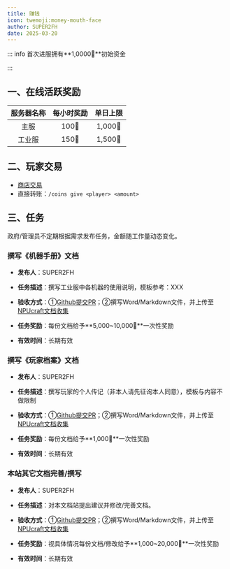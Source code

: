 ```yaml
---
title: 赚钱
icon: twemoji:money-mouth-face
author: SUPER2FH
date: 2025-03-20
---
```




::: info 首次进服拥有**1,0000🍉**初始资金

:::



## 一、在线活跃奖励
| 服务器名称 | 每小时奖励 | 单日上限 |
| :------: | :----------: | :--------: |
| 主服 | 100🍉       | 1,000🍉   |
| 工业服 | 150🍉       | 1,500🍉   |

## 二、玩家交易
- [商店交易](/SurvivalGuide/EconomicSystem/Shop)
- 直接转账：`/coins give <player> <amount>`

## 三、任务
政府/管理员不定期根据需求发布任务，金额随工作量动态变化。

### 撰写《机器手册》文档

- **发布人**：SUPER2FH

- **任务描述**：撰写工业服中各机器的使用说明，模板参考：XXX

- **验收方式**：①[Github提交PR](https://github.com/NPUcraft/Documents)；②撰写Word/Markdown文件，并上传至[NPUcraft文档收集](https://docs.qq.com/form/page/DTUZWVHBKa3ZMa1R0) 

- **任务奖励**：每份文档给予**5,000~10,000🍉**一次性奖励

- **有效时间**：长期有效

### 撰写《玩家档案》文档

- **发布人**：SUPER2FH

- **任务描述**：撰写玩家的个人传记（非本人请先征询本人同意），模板与内容不做限制

- **验收方式**：①[Github提交PR](https://github.com/NPUcraft/Documents)；②撰写Word/Markdown文件，并上传至[NPUcraft文档收集](https://docs.qq.com/form/page/DTUZWVHBKa3ZMa1R0) 

- **任务奖励**：每份文档给予**1,000🍉**一次性奖励

- **有效时间**：长期有效

### 本站其它文档完善/撰写

- **发布人**：SUPER2FH

- **任务描述**：对本文档站提出建议并修改/完善文档。

- **验收方式**：①[Github提交PR](https://github.com/NPUcraft/Documents)；②撰写Word/Markdown文件，并上传至[NPUcraft文档收集](https://docs.qq.com/form/page/DTUZWVHBKa3ZMa1R0) 

- **任务奖励**：视具体情况每份文档/修改给予**1,000~20,000🍉**一次性奖励

- **有效时间**：长期有效
